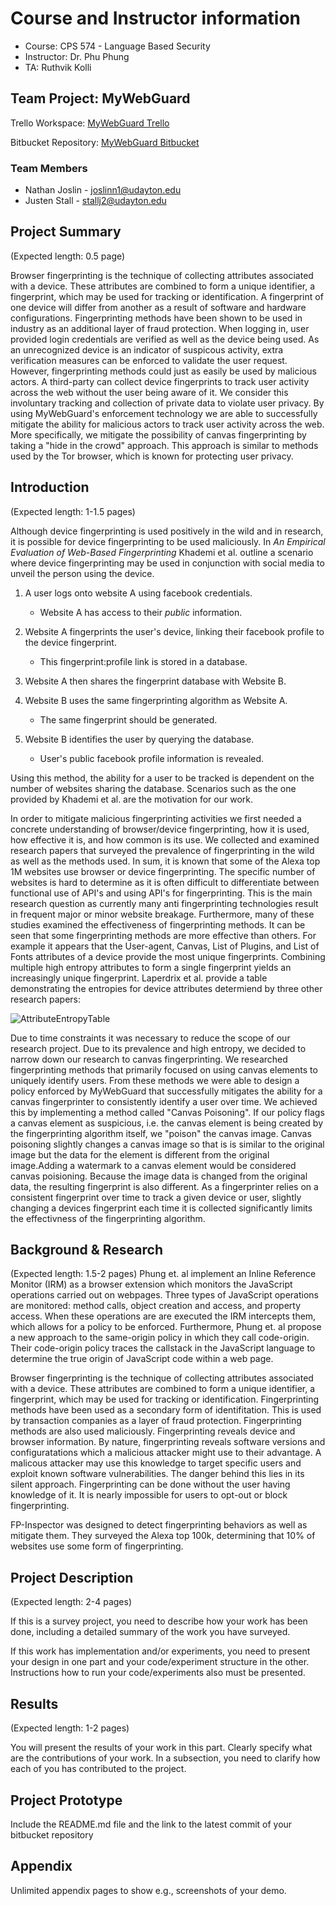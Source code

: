 # Course and Instructor information

- Course: CPS 574 - Language Based Security
- Instructor: Dr. Phu Phung
- TA: Ruthvik Kolli

## Team Project: MyWebGuard

Trello Workspace: [MyWebGuard Trello](https://trello.com/b/ItvCIIq7/mywebguard)

Bitbucket Repository: [MyWebGuard Bitbucket](https://bitbucket.org/ss-lbs-f22-team8/mywebguard/src/master/)

### Team Members

- Nathan Joslin - <joslinn1@udayton.edu>
- Justen Stall - <stallj2@udayton.edu>

## Project Summary

(Expected length: 0.5 page)

Browser fingerprinting is the technique of collecting attributes associated with a device. These attributes are combined to form a unique identifier, a fingerprint, which may be used for tracking or identification. A fingerprint of one device will differ from another as a result of software and hardware configurations. Fingerprinting methods have been shown to be used in industry as an additional layer of fraud protection. When logging in, user provided login credentials are verified as well as the device being used. As an unrecognized device is an indicator of suspicous activity, extra verification measures can be enforced to validate the user request. However, fingerprinting methods could just as easily be used by malicious actors. A third-party can collect device fingerprints to track user activity across the web without the user being aware of it. We consider this involuntary tracking and collection of private data to violate user privacy. By using MyWebGuard's enforcement technology we are able to successfully mitigate the ability for malicious actors to track user activity across the web. More specifically, we mitigate the possibility of canvas fingerprinting by taking a "hide in the crowd" approach. This approach is similar to methods used by the Tor browser, which is known for protecting user privacy.

## Introduction

(Expected length: 1-1.5 pages)

Although device fingerprinting is used positively in the wild and in research, it is possible for device fingerprinting to be used maliciously. In _An Empirical Evaluation of Web-Based Fingerprinting_ Khademi et al. outline a scenario where device fingerprinting may be used in conjunction with social media to unveil the person using the device.

1. A user logs onto website A using facebook credentials.
   - Website A has access to their _public_ information.
   
2. Website A fingerprints the user's device, linking their facebook profile to the device fingerprint.
   - This fingerprint:profile link is stored in a database.
   
3. Website A then shares the fingerprint database with Website B.

4. Website B uses the same fingerprinting algorithm as Website A.
   - The same fingerprint should be generated.
   
5. Website B identifies the user by querying the database.
   - User's public facebook profile information is revealed.

Using this method, the ability for a user to be tracked is dependent on the number of websites sharing the database. Scenarios such as the one provided by Khademi et al. are the motivation for our work.

In order to mitigate malicious fingerprinting activities we first needed a concrete understanding of browser/device fingerprinting, how it is used, how effective it is, and how common is its use. We collected and examined research papers that surveyed the prevalence of fingerprinting in the wild as well as the methods used. In sum, it is known that some of the Alexa top 1M websites use browser or device fingerprinting. The specific number of websites is hard to determine as it is often difficult to differentiate between functional use of API's and using API's for fingerprinting. This is the main research question as currently many anti fingerprinting technologies result in frequent major or minor website breakage. Furthermore, many of these studies examined the effectiveness of fingerprinting methods. It can be seen that some fingerprinting methods are more effective than others. For example it appears that the User-agent, Canvas, List of Plugins, and List of Fonts attributes of a device provide the most unique fingerprints. Combining multiple high entropy attributes to form a single fingerprint yields an increasingly unique fingerprint. Laperdrix et al. provide a table demonstrating the entropies for device attributes determiend by three other research papers: </br>

![AttributeEntropyTable](https://i.ibb.co/qyLQdgM/Fingerprinting-Methods-Entropy-Table.png)
</br>

Due to time constraints it was necessary to reduce the scope of our research project. Due to its prevalence and high entropy, we decided to narrow down our research to canvas fingerprinting. We researched fingerprinting methods that primarily focused on using canvas elements to uniquely identify users. From these methods we were able to design a policy enforced by MyWebGuard that successfully mitigates the ability for a canvas fingerprinter to consistently identify a user over time. We achieved this by implementing a method called "Canvas Poisoning". If our policy flags a canvas element as suspicious, i.e. the canvas element is being created by the fingerprinting algorithm itself, we "poison" the canvas image. Canvas poisoning slightly changes a canvas image so that is is similar to the original image but the data for the element is different from the original image.Adding a watermark to a canvas element would be considered canvas poisioning. Because the image data is changed from the original data, the resulting fingerprint is also different. As a fingerprinter relies on a consistent fingerprint over time to track a given device or user, slightly changing a devices fingerprint each time it is collected significantly limits the effectivness of the fingerprinting algorithm.

## Background & Research

(Expected length: 1.5-2 pages)
Phung et. al implement an Inline Reference Monitor (IRM) as a browser extension which monitors the JavaScript operations carried out on webpages. Three types of JavaScript operations are monitored:
method calls, object creation and access, and property access. When these operations are are executed the IRM intercepts them, which allows for a policy to be enforced. Furthermore, Phung et. al propose
a new approach to the same-origin policy in which they call code-origin. Their code-origin policy traces the callstack in the JavaScript language to determine the true origin of JavaScript code within a web page.

Browser fingerprinting is the technique of collecting attributes associated with a device. These attributes are combined to form a unique identifier, a fingerprint, which may be used for tracking or
identification. Fingerprinting methods have been used as a secondary form of identifitation. This is used by transaction companies as a layer of fraud protection. Fingerprinting methods are also used maliciously.
Fingerprinting reveals device and browser information. By nature, fingerprinting reveals software versions and configuratations which a malicious attacker might use to their advantage. A malicous attacker may use
this knowledge to target specific users and exploit known software vulnerabilities. The danger behind this lies in its silent approach. Fingerprinting can be done without the user having knowledge of it. It is nearly
impossible for users to opt-out or block fingerprinting.

FP-Inspector was designed to detect fingerprinting behaviors as well as mitigate them. They surveyed the Alexa top 100k, determining that 10% of websites use some form of fingerprinting.

## Project Description

(Expected length: 2-4 pages)

If this is a survey project, you need to describe how your work has been done, including a detailed summary of the work you have surveyed.

If this work has implementation and/or experiments, you need to present your design in one part and your code/experiment structure in the other. Instructions how to run your code/experiments also must be presented.

## Results

(Expected length: 1-2 pages)

You will present the results of your work in this part. Clearly specify what are the contributions of your work. In a subsection, you need to clarify how each of you has contributed to the project.

## Project Prototype

Include the README.md file and the link to the latest commit of your bitbucket repository

## Appendix

Unlimited appendix pages to show e.g., screenshots of your demo.
